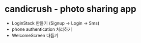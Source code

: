# candicrush - photo sharing app

- LoginStack 만들기 (Signup -> Login -> Sms)
- phone authentication 처리하기
- WelcomeScreen 다듬기
